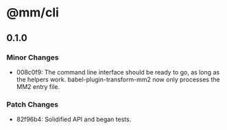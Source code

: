 # @mm/cli

## 0.1.0

### Minor Changes

- 008c0f9: The command line interface should be ready to go, as long as the helpers work. babel-plugin-transform-mm2 now only processes the MM2 entry file.

### Patch Changes

- 82f96b4: Solidified API and began tests.
